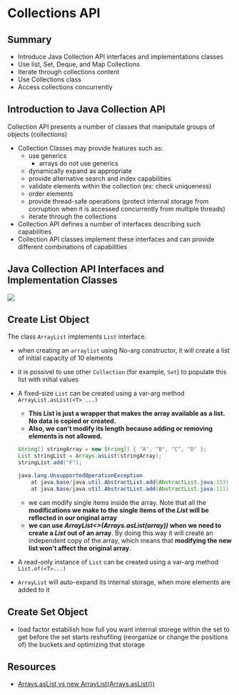 # Collections API
## Summary
- Introduce Java Collection API interfaces and implementations classes
- Use list, Set, Deque, and Map Collections
- Iterate through collections content
- Use Collections class
- Access collections concurrently

## Introduction to Java Collection API
Collection API presents a number of classes that maniputale groups of objects (collections)
- Collection Classes may provide features such as:
	- use generics
		- arrays do not use generics
	- dynamically expand as appropriate
	- provide alternative search and index capabilities
	- validate elements within the collection (ex: check uniqueness)
	- order elements
	- provide thread-safe operations (protect internal storage from corruption when it is accessed concurrently from multiple threads)
	- iterate through the collections
- Collection API defines a number of interfaces describing such capabilities
- Collection API classes implement these interfaces and can provide different combinations of capabilities

## Java Collection API Interfaces and Implementation Classes
![](resources/collection-api-interfaces)

## Create List Object
The class `ArrayList` implements `List` interface.
- when creating an `arraylist` using No-arg constructor, it will create a list of initial capacity of 10 elements
- it is possivel to use other `Collection` (for example, `Set`) to populate this list with initial values
- A fixed-size `List` can be created using a var-arg method `ArrayList.asList(<T> ...)`
	-  **This List is just a wrapper that makes the array available as a list. No data is copied or created.**
	- **Also, we can't modify its length because adding or removing elements is not allowed.**
	```java
	String[] stringArray = new String[] { "A", "B", "C", "D" };
	List stringList = Arrays.asList(stringArray);
	stringList.add("F");
	```

	```java
	java.lang.UnsupportedOperationException
		at java.base/java.util.AbstractList.add(AbstractList.java:153)
		at java.base/java.util.AbstractList.add(AbstractList.java:111)
	```
	- we can modify single items inside the array. Note that all the  **modifications we make to the single items of the  _List_  will be reflected in our original array**
	- **we can use  _ArrayList<>(Arrays.asList(array))_ when we need to create a  _List_  out of an array**. By doing this way it will create an independent copy of the array, which means that **modifying the new list won't affect the original array**.

- A read-only instance of `List` can be created using a var-arg method `List.of(<T>...)`
- `ArrayList` will auto-expand its internal storage, when more elements are added to it

## Create Set Object
- load factor estabilish how full you want  internal storege within the set to get before the set starts reshuflling (reorganize or change the positions of) the buckets and optimizing that storage 

## Resources
- [Arrays.asList vs new ArrayList(Arrays.asList())](https://www.baeldung.com/java-arrays-aslist-vs-new-arraylist)
